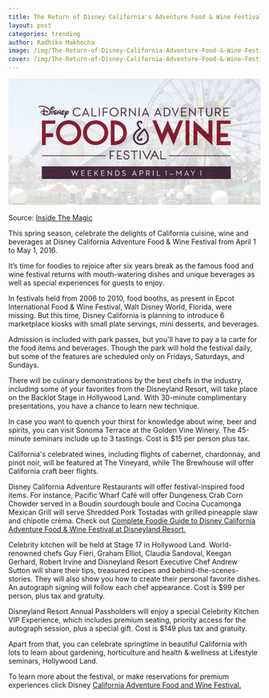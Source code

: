 ```yaml
---
title: The Return of Disney California's Adventure Food & Wine Festival
layout: post
categories: trending
author: Radhika Makhecha
image: /img/The-Return-of-Disney-California-Adventure-Food-&-Wine-Festival-2.jpg
cover: /img/The-Return-of-Disney-California-Adventure-Food-&-Wine-Festival-3.jpg
---
```


![Existential - The Return of Disney California's Adventure Food & Wine Festival](/img/The-Return-of-Disney-California-Adventure-Food-&-Wine-Festival.jpg)

Source: [Inside The Magic](http://www.insidethemagic.net)

This spring season, celebrate the delights of California cuisine, wine and beverages at Disney California Adventure Food & Wine Festival from April 1 to May 1, 2016.

It’s time for foodies to rejoice after six years break as the famous food and wine festival returns with mouth-watering dishes and unique beverages as well as special experiences for guests to enjoy.

In festivals held from 2006 to 2010, food booths, as present in Epcot International Food & Wine Festival, Walt Disney World, Florida, were missing. But this time, Disney California is planning to introduce 6 marketplace kiosks with small plate servings, mini desserts, and beverages.

Admission is included with park passes, but you'll have to pay a la carte for the food items and beverages. Though the park will hold the festival daily, but some of the features are scheduled only on Fridays, Saturdays, and Sundays.

There will be culinary demonstrations by the best chefs in the industry, including some of your favorites from the Disneyland Resort, will take place on the Backlot Stage in Hollywood Land. With 30-minute complimentary presentations, you have a chance to learn new technique.

In case you want to quench your thirst for knowledge about wine, beer and spirits, you can visit Sonoma Terrace at the Golden Vine Winery. The 45-minute seminars include up to 3 tastings. Cost is $15 per person plus tax.

California's celebrated wines, including flights of cabernet, chardonnay, and pinot noir, will be featured at The Vineyard, while The Brewhouse will offer California craft beer flights.

Disney California Adventure Restaurants will offer festival-inspired food items. For instance, Pacific Wharf Café will offer Dungeness Crab Corn Chowder served in a Boudin sourdough boule and Cocina Cucamonga Mexican Grill will serve Shredded Pork Tostadas with grilled pineapple slaw and chipotle crèma. Check out [Complete Foodie Guide to Disney California Adventure Food & Wine Festival at Disneyland Resort.](https://disneyparks.disney.go.com/blog/2016/03/complete-foodie-guide-to-disney-california-adventure-food-wine-festival-at-disneyland-resort/)

Celebrity kitchen will be held at Stage 17 in Hollywood Land. World-renowned chefs Guy Fieri, Graham Elliot, Claudia Sandoval, Keegan Gerhard, Robert Irvine and Disneyland Resort Executive Chef Andrew Sutton will share their tips, treasured recipes and behind-the-scenes-stories. They will also show you how to create their personal favorite dishes. An autograph signing will follow each chef appearance. Cost is $99 per person, plus tax and gratuity.

Disneyland Resort Annual Passholders will enjoy a special Celebrity Kitchen VIP Experience, which includes premium seating, priority access for the autograph session, plus a special gift. Cost is $149 plus tax and gratuity.

Apart from that, you can celebrate springtime in beautiful California with lots to learn about gardening, horticulture and health & wellness at Lifestyle seminars, Hollywood Land.

To learn more about the festival, or make reservations for premium experiences click Disney [California Adventure Food and Wine Festival.](https://disneyland.disney.go.com/events-tours/disney-california-adventure/food-and-wine-festival/)